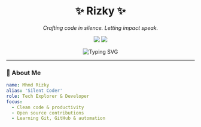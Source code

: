 <h1 align="center">✨ Rizky ✨</h1>

<p align="center">
  <em>Crafting code in silence. Letting impact speak.</em>
</p>

<p align="center">
  <img src="https://img.shields.io/badge/Built%20by-Rizky-111827?style=flat-square&labelColor=0f0f0f&color=FACC15" />
  <img src="https://komarev.com/ghpvc/?username=your-username&style=flat-square&color=FACC15&label=Profile+Views" />
</p>

<p align="center">
  <img src="https://readme-typing-svg.demolab.com?font=Fira+Code&pause=1200&color=FACC15&center=true&vCenter=true&width=450&lines=🧠+Focused+on+Growth;💻+Clean+Code+Advocate;⚡+Lurking+in+Dark+Mode" alt="Typing SVG" />
</p>

---

### 🧩 About Me

```yaml
name: Mhmd Rizky
alias: 'Silent Coder'
role: Tech Explorer & Developer
focus:
  - Clean code & productivity
  - Open source contributions
  - Learning Git, GitHub & automation
